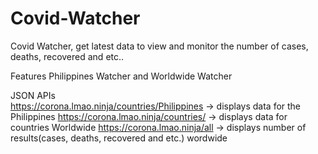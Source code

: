 # Covid-Watcher

Covid Watcher, get latest data to view and monitor the number of cases, deaths, recovered and etc..

Features
   Philippines Watcher and Worldwide Watcher

JSON APIs <br>
  https://corona.lmao.ninja/countries/Philippines -> displays data for the Philippines
  https://corona.lmao.ninja/countries/ -> displays data for countries Worldwide
  https://corona.lmao.ninja/all -> displays number of results(cases, deaths, recovered and etc.) wordwide
